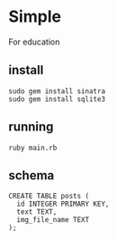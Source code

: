 # Simple

For education

## install

    sudo gem install sinatra
    sudo gem install sqlite3

## running

    ruby main.rb

## schema

    CREATE TABLE posts (
      id INTEGER PRIMARY KEY,
      text TEXT,
      img_file_name TEXT
    );
